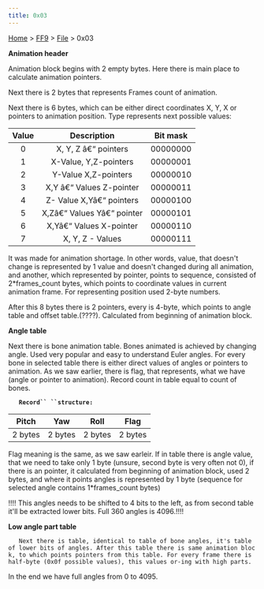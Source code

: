 ```yaml
---
title: 0x03
---
```


[Home](../../Main_Page.md) > [FF9](../../FF9.md) > [File](../File.md) > 0x03

**Animation header**

Animation block begins with 2 empty bytes. Here there is main place to calculate animation pointers.

Next there is 2 bytes that represents Frames count of animation.

Next there is 6 bytes, which can be either direct coordinates X, Y, X or pointers to animation position. Type represents next possible values:

| Value |        Description         | Bit mask |
|:-----:|:--------------------------:|:--------:|
|   0   |    X, Y, Z â€“ pointers    | 00000000 |
|   1   |   X-Value, Y,Z-pointers    | 00000001 |
|   2   |    Y-Value X,Z-pointers    | 00000010 |
|   3   |  X,Y â€“ Values Z-pointer  | 00000011 |
|   4   |  Z- Value X,Yâ€“ pointers  | 00000100 |
|   5   | X,Zâ€“ Values Yâ€“ pointer | 00000101 |
|   6   |  X,Yâ€“ Values X-pointer   | 00000110 |
|   7   |      X, Y, Z - Values      | 00000111 |

It was made for animation shortage. In other words, value, that doesn't change is represented by 1 value and doesn't changed during all animation, and another, which represented by pointer, points to sequence, consisted of 2\*frames\_count bytes, which points to coordinate values in current animation frame. For representing position used 2-byte numbers.

After this 8 bytes there is 2 pointers, every is 4-byte, which points to angle table and offset table.(????). Calculated from beginning of animation block.

**Angle table**

Next there is bone animation table. Bones animated is achieved by changing angle. Used very popular and easy to understand Euler angles. For every bone in selected table there is either direct values of angles or pointers to animation. As we saw earlier, there is flag, that represents, what we have (angle or pointer to animation). Record count in table equal to count of bones.

`   `**`Record`` ``structure:`**

|  Pitch  |   Yaw   |  Roll   |  Flag   |
|:-------:|:-------:|:-------:|:-------:|
| 2 bytes | 2 bytes | 2 bytes | 2 bytes |

Flag meaning is the same, as we saw earleir. If in table there is angle value, that we need to take only 1 byte (unsure, second byte is very often not 0), if there is an pointer, it calculated from beginning of animation block, used 2 bytes, and where it points angles is represented by 1 byte (sequence for selected angle contains 1\*frames\_count bytes)

!!!! This angles needs to be shifted to 4 bits to the left, as from second table it'll be extracted lower bits. Full 360 angles is 4096.!!!!

**Low angle part table**

`   Next there is table, identical to table of bone angles, it's table of lower bits of angles. After this table there is same animation block, to which points pointers from this table. For every frame there is half-byte (0x0f possible values), this values or-ing with high parts.`

In the end we have full angles from 0 to 4095.
